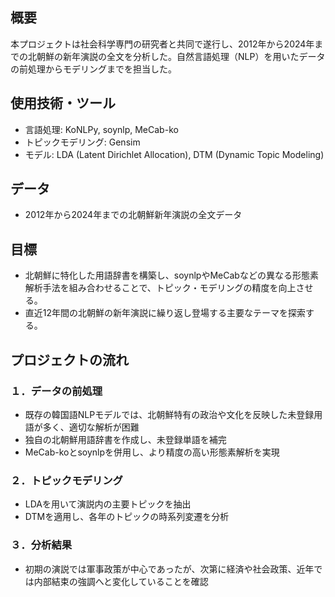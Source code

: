 ## 概要
本プロジェクトは社会科学専門の研究者と共同で遂行し、2012年から2024年までの北朝鮮の新年演説の全文を分析した。自然言語処理（NLP）を用いたデータの前処理からモデリングまでを担当した。

## 使用技術・ツール
- 言語処理: KoNLPy, soynlp, MeCab-ko
- トピックモデリング: Gensim
- モデル: LDA (Latent Dirichlet Allocation), DTM (Dynamic Topic Modeling)

## データ
- 2012年から2024年までの北朝鮮新年演説の全文データ

## 目標
- 北朝鮮に特化した用語辞書を構築し、soynlpやMeCabなどの異なる形態素解析手法を組み合わせることで、トピック・モデリングの精度を向上させる。 
- 直近12年間の北朝鮮の新年演説に繰り返し登場する主要なテーマを探索する。

## プロジェクトの流れ
### １．データの前処理
   - 既存の韓国語NLPモデルでは、北朝鮮特有の政治や文化を反映した未登録用語が多く、適切な解析が困難
   - 独自の北朝鮮用語辞書を作成し、未登録単語を補完
   - MeCab-koとsoynlpを併用し、より精度の高い形態素解析を実現
### ２．トピックモデリング
   - LDAを用いて演説内の主要トピックを抽出
   - DTMを適用し、各年のトピックの時系列変遷を分析
### ３．分析結果
   - 初期の演説では軍事政策が中心であったが、次第に経済や社会政策、近年では内部結束の強調へと変化していることを確認
